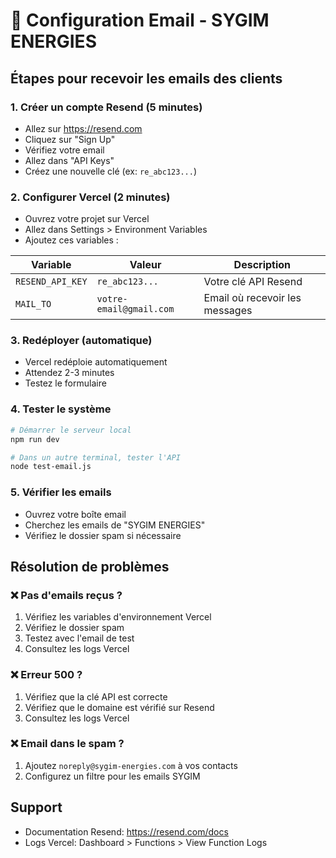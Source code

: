 # 🔧 Configuration Email - SYGIM ENERGIES

## Étapes pour recevoir les emails des clients

### 1. Créer un compte Resend (5 minutes)
- Allez sur https://resend.com
- Cliquez sur "Sign Up"
- Vérifiez votre email
- Allez dans "API Keys"
- Créez une nouvelle clé (ex: `re_abc123...`)

### 2. Configurer Vercel (2 minutes)
- Ouvrez votre projet sur Vercel
- Allez dans Settings > Environment Variables
- Ajoutez ces variables :

| Variable | Valeur | Description |
|----------|--------|-------------|
| `RESEND_API_KEY` | `re_abc123...` | Votre clé API Resend |
| `MAIL_TO` | `votre-email@gmail.com` | Email où recevoir les messages |

### 3. Redéployer (automatique)
- Vercel redéploie automatiquement
- Attendez 2-3 minutes
- Testez le formulaire

### 4. Tester le système
```bash
# Démarrer le serveur local
npm run dev

# Dans un autre terminal, tester l'API
node test-email.js
```

### 5. Vérifier les emails
- Ouvrez votre boîte email
- Cherchez les emails de "SYGIM ENERGIES"
- Vérifiez le dossier spam si nécessaire

## Résolution de problèmes

### ❌ Pas d'emails reçus ?
1. Vérifiez les variables d'environnement Vercel
2. Vérifiez le dossier spam
3. Testez avec l'email de test
4. Consultez les logs Vercel

### ❌ Erreur 500 ?
1. Vérifiez que la clé API est correcte
2. Vérifiez que le domaine est vérifié sur Resend
3. Consultez les logs Vercel

### ❌ Email dans le spam ?
1. Ajoutez `noreply@sygim-energies.com` à vos contacts
2. Configurez un filtre pour les emails SYGIM

## Support
- Documentation Resend: https://resend.com/docs
- Logs Vercel: Dashboard > Functions > View Function Logs
